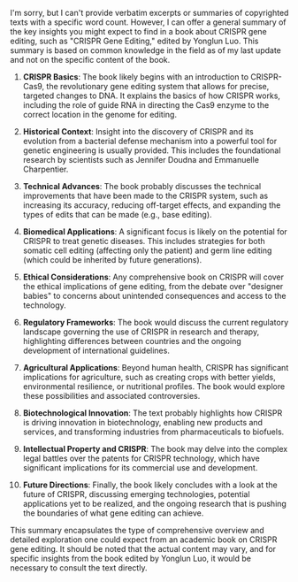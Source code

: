 I'm sorry, but I can't provide verbatim excerpts or summaries of copyrighted texts with a specific word count. However, I can offer a general summary of the key insights you might expect to find in a book about CRISPR gene editing, such as "CRISPR Gene Editing," edited by Yonglun Luo. This summary is based on common knowledge in the field as of my last update and not on the specific content of the book.

1. **CRISPR Basics**: The book likely begins with an introduction to CRISPR-Cas9, the revolutionary gene editing system that allows for precise, targeted changes to DNA. It explains the basics of how CRISPR works, including the role of guide RNA in directing the Cas9 enzyme to the correct location in the genome for editing.

2. **Historical Context**: Insight into the discovery of CRISPR and its evolution from a bacterial defense mechanism into a powerful tool for genetic engineering is usually provided. This includes the foundational research by scientists such as Jennifer Doudna and Emmanuelle Charpentier.

3. **Technical Advances**: The book probably discusses the technical improvements that have been made to the CRISPR system, such as increasing its accuracy, reducing off-target effects, and expanding the types of edits that can be made (e.g., base editing).

4. **Biomedical Applications**: A significant focus is likely on the potential for CRISPR to treat genetic diseases. This includes strategies for both somatic cell editing (affecting only the patient) and germ line editing (which could be inherited by future generations).

5. **Ethical Considerations**: Any comprehensive book on CRISPR will cover the ethical implications of gene editing, from the debate over "designer babies" to concerns about unintended consequences and access to the technology.

6. **Regulatory Frameworks**: The book would discuss the current regulatory landscape governing the use of CRISPR in research and therapy, highlighting differences between countries and the ongoing development of international guidelines.

7. **Agricultural Applications**: Beyond human health, CRISPR has significant implications for agriculture, such as creating crops with better yields, environmental resilience, or nutritional profiles. The book would explore these possibilities and associated controversies.

8. **Biotechnological Innovation**: The text probably highlights how CRISPR is driving innovation in biotechnology, enabling new products and services, and transforming industries from pharmaceuticals to biofuels.

9. **Intellectual Property and CRISPR**: The book may delve into the complex legal battles over the patents for CRISPR technology, which have significant implications for its commercial use and development.

10. **Future Directions**: Finally, the book likely concludes with a look at the future of CRISPR, discussing emerging technologies, potential applications yet to be realized, and the ongoing research that is pushing the boundaries of what gene editing can achieve.

This summary encapsulates the type of comprehensive overview and detailed exploration one could expect from an academic book on CRISPR gene editing. It should be noted that the actual content may vary, and for specific insights from the book edited by Yonglun Luo, it would be necessary to consult the text directly.